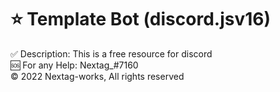 # ⭐ Template Bot (discord.jsv16)
✅ Description: This is a free resource for discord  
🆘 For any Help: Nextag_#7160  
© 2022 Nextag-works,  All rights reserved  
 
